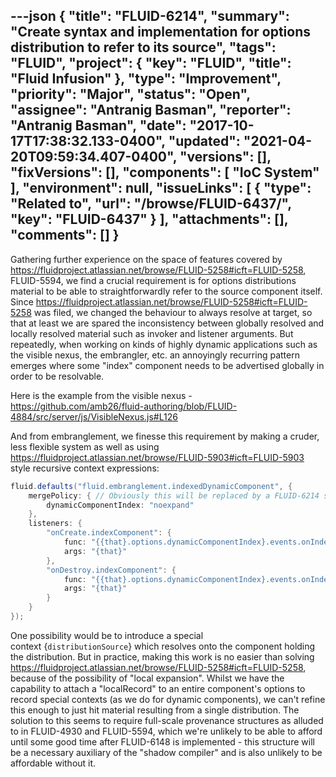 ---json
{
  "title": "FLUID-6214",
  "summary": "Create syntax and implementation for options distribution to refer to its source",
  "tags": "FLUID",
  "project": {
    "key": "FLUID",
    "title": "Fluid Infusion"
  },
  "type": "Improvement",
  "priority": "Major",
  "status": "Open",
  "assignee": "Antranig Basman",
  "reporter": "Antranig Basman",
  "date": "2017-10-17T17:38:32.133-0400",
  "updated": "2021-04-20T09:59:34.407-0400",
  "versions": [],
  "fixVersions": [],
  "components": [
    "IoC System"
  ],
  "environment": null,
  "issueLinks": [
    {
      "type": "Related to",
      "url": "/browse/FLUID-6437/",
      "key": "FLUID-6437"
    }
  ],
  "attachments": [],
  "comments": []
}
---
Gathering further experience on the space of features covered by <https://fluidproject.atlassian.net/browse/FLUID-5258#icft=FLUID-5258>, FLUID-5594, we find a crucial requirement is for options distributions material to be able to straightforwardly refer to the source component itself. Since <https://fluidproject.atlassian.net/browse/FLUID-5258#icft=FLUID-5258> was filed, we changed the behaviour to always resolve at target, so that at least we are spared the inconsistency between globally resolved and locally resolved material such as invoker and listener arguments. But repeatedly, when working on kinds of highly dynamic applications such as the visible nexus, the embrangler, etc. an annoyingly recurring pattern emerges where some "index" component needs to be advertised globally in order to be resolvable.

Here is the example from the visible nexus - <https://github.com/amb26/fluid-authoring/blob/FLUID-4884/src/server/js/VisibleNexus.js#L126>

And from embranglement, we finesse this requirement by making a cruder, less flexible system as well as using <https://fluidproject.atlassian.net/browse/FLUID-5903#icft=FLUID-5903> style recursive context expressions:

```java
fluid.defaults("fluid.embranglement.indexedDynamicComponent", {
    mergePolicy: { // Obviously this will be replaced by a FLUID-6214 scheme
        dynamicComponentIndex: "noexpand"
    },
    listeners: {
        "onCreate.indexComponent": {
            func: "{{that}.options.dynamicComponentIndex}.events.onIndexAdd",
            args: "{that}"
        },
        "onDestroy.indexComponent": {
            func: "{{that}.options.dynamicComponentIndex}.events.onIndexRemove",
            args: "{that}"
        }
    }
});
```

One possibility would be to introduce a special context {`distributionSource`} which resolves onto the component holding the distribution. But in practice, making this work is no easier than solving <https://fluidproject.atlassian.net/browse/FLUID-5258#icft=FLUID-5258>, because of the possibility of "local expansion". Whilst we have the capability to attach a "localRecord" to an entire component's options to record special contexts (as we do for dynamic components), we can't refine this enough to just hit material resulting from a single distribution. The solution to this seems to require full-scale provenance structures as alluded to in FLUID-4930 and FLUID-5594, which we're unlikely to be able to afford until some good time after FLUID-6148 is implemented - this structure will be a necessary auxiliary of the "shadow compiler" and is also unlikely to be affordable without it.

        